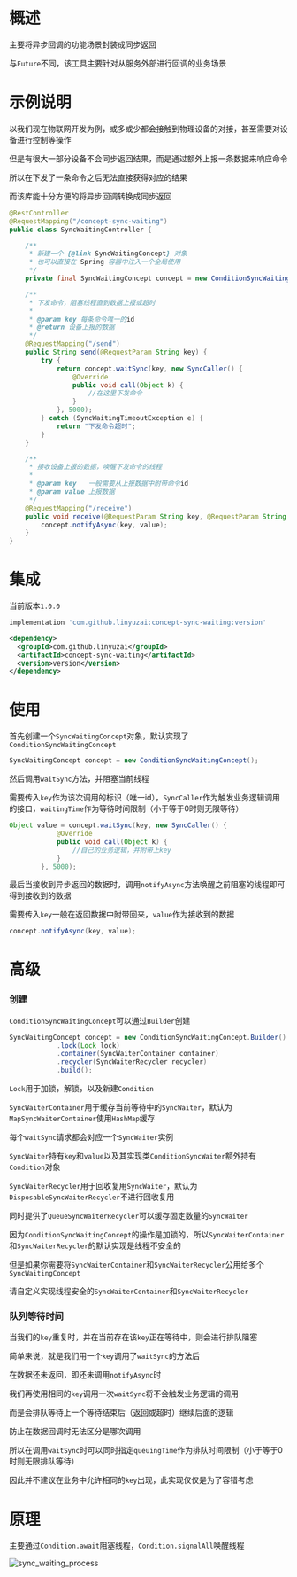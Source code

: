 # 概述

主要将异步回调的功能场景封装成同步返回

与`Future`不同，该工具主要针对从服务外部进行回调的业务场景

# 示例说明

以我们现在物联网开发为例，或多或少都会接触到物理设备的对接，甚至需要对设备进行控制等操作

但是有很大一部分设备不会同步返回结果，而是通过额外上报一条数据来响应命令

所以在下发了一条命令之后无法直接获得对应的结果

而该库能十分方便的将异步回调转换成同步返回

```java
@RestController
@RequestMapping("/concept-sync-waiting")
public class SyncWaitingController {

    /**
     * 新建一个 {@link SyncWaitingConcept} 对象
     * 也可以直接在 Spring 容器中注入一个全局使用
     */
    private final SyncWaitingConcept concept = new ConditionSyncWaitingConcept();

    /**
     * 下发命令，阻塞线程直到数据上报或超时
     *
     * @param key 每条命令唯一的id
     * @return 设备上报的数据
     */
    @RequestMapping("/send")
    public String send(@RequestParam String key) {
        try {
            return concept.waitSync(key, new SyncCaller() {
                @Override
                public void call(Object k) {
                    //在这里下发命令
                }
            }, 5000);
        } catch (SyncWaitingTimeoutException e) {
            return "下发命令超时";
        }
    }

    /**
     * 接收设备上报的数据，唤醒下发命令的线程
     *
     * @param key   一般需要从上报数据中附带命令id
     * @param value 上报数据
     */
    @RequestMapping("/receive")
    public void receive(@RequestParam String key, @RequestParam String value) {
        concept.notifyAsync(key, value);
    }
}
```

# 集成

当前版本`1.0.0`

```gradle
implementation 'com.github.linyuzai:concept-sync-waiting:version'
```

```xml
<dependency>
  <groupId>com.github.linyuzai</groupId>
  <artifactId>concept-sync-waiting</artifactId>
  <version>version</version>
</dependency>
```

# 使用

首先创建一个`SyncWaitingConcept`对象，默认实现了`ConditionSyncWaitingConcept`

```java
SyncWaitingConcept concept = new ConditionSyncWaitingConcept();
```

然后调用`waitSync`方法，并阻塞当前线程

需要传入`key`作为该次调用的标识（唯一id），`SyncCaller`作为触发业务逻辑调用的接口，`waitingTime`作为等待时间限制（小于等于0时则无限等待）

```java
Object value = concept.waitSync(key, new SyncCaller() {
            @Override
            public void call(Object k) {
                //自己的业务逻辑，并附带上key
            }
        }, 5000);
```

最后当接收到异步返回的数据时，调用`notifyAsync`方法唤醒之前阻塞的线程即可得到接收到的数据

需要传入`key`一般在返回数据中附带回来，`value`作为接收到的数据

```java
concept.notifyAsync(key, value);
```

# 高级

### 创建

`ConditionSyncWaitingConcept`可以通过`Builder`创建

```java
SyncWaitingConcept concept = new ConditionSyncWaitingConcept.Builder()
            .lock(Lock lock)
            .container(SyncWaiterContainer container)
            .recycler(SyncWaiterRecycler recycler)
            .build();
```

`Lock`用于加锁，解锁，以及新建`Condition`

`SyncWaiterContainer`用于缓存当前等待中的`SyncWaiter`，默认为`MapSyncWaiterContainer`使用`HashMap`缓存

每个`waitSync`请求都会对应一个`SyncWaiter`实例

`SyncWaiter`持有`key`和`value`以及其实现类`ConditionSyncWaiter`额外持有`Condition`对象

`SyncWaiterRecycler`用于回收复用`SyncWaiter`，默认为`DisposableSyncWaiterRecycler`不进行回收复用

同时提供了`QueueSyncWaiterRecycler`可以缓存固定数量的`SyncWaiter`

因为`ConditionSyncWaitingConcept`的操作是加锁的，所以`SyncWaiterContainer`和`SyncWaiterRecycler`的默认实现是线程不安全的

但是如果你需要将`SyncWaiterContainer`和`SyncWaiterRecycler`公用给多个`SyncWaitingConcept`

请自定义实现线程安全的`SyncWaiterContainer`和`SyncWaiterRecycler`

### 队列等待时间

当我们的`key`重复时，并在当前存在该`key`正在等待中，则会进行排队阻塞

简单来说，就是我们用一个`key`调用了`waitSync`的方法后

在数据还未返回，即还未调用`notifyAsync`时

我们再使用相同的`key`调用一次`waitSync`将不会触发业务逻辑的调用

而是会排队等待上一个等待结束后（返回或超时）继续后面的逻辑

防止在数据回调时无法区分是哪次调用

所以在调用`waitSync`时可以同时指定`queuingTime`作为排队时间限制（小于等于0时则无限排队等待）

因此并不建议在业务中允许相同的`key`出现，此实现仅仅是为了容错考虑

# 原理

主要通过`Condition.await`阻塞线程，`Condition.signalAll`唤醒线程

![sync_waiting_process](https://user-images.githubusercontent.com/18523183/154452733-b28c8615-5952-498f-b9b5-f62b2947b605.jpg)
